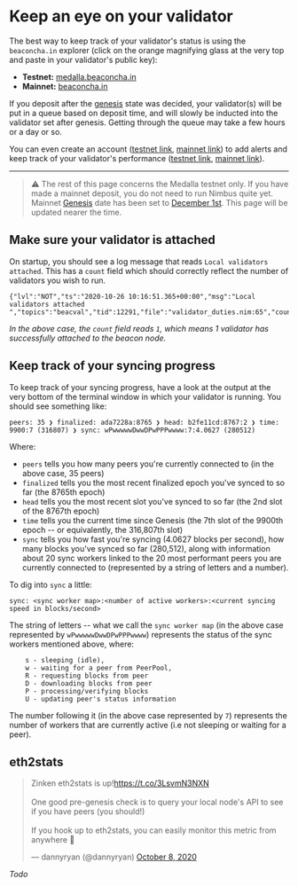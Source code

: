 # Keep an eye on your validator
 
 
The best way to keep track of your validator's status is using the `beaconcha.in` explorer (click on the orange magnifying glass at the very top and paste in your validator's public key):
 
 - **Testnet:** [medalla.beaconcha.in](https:/medalla.beaconcha.in) 
 - **Mainnet:** [beaconcha.in](https://beaconcha.in/)
 
If you deposit after the [genesis](https://hackmd.io/@benjaminion/genesis) state was decided, your validator(s) will be put in a queue based on deposit time, and will slowly be inducted into the validator set after genesis. Getting through the queue may take a few hours or a day or so.

 
You can even create an account ([testnet link](https://medalla.beaconcha.in/register), [mainnet link](https://beaconcha.in/register)) to add alerts and keep track of your validator's performance ([testnet link](https://medalla.beaconcha.in/dashboard), [mainnet link](https://beaconcha.in/dashboard)).

-------------------------------

> ⚠️  The rest of this page concerns the Medalla testnet only. If you have made a mainnet deposit, you do not need to run Nimbus quite yet. Mainnet [Genesis](https://hackmd.io/@benjaminion/genesis) date has been set to [December 1st](https://blog.ethereum.org/2020/11/04/eth2-quick-update-no-19/). This page will be updated nearer the time.

## Make sure your validator is attached

On startup, you should see a log message that reads `Local validators attached`. This has a `count` field which should correctly reflect the number of validators you wish to run.

```
{"lvl":"NOT","ts":"2020-10-26 10:16:51.365+00:00","msg":"Local validators attached ","topics":"beacval","tid":12291,"file":"validator_duties.nim:65","count":1}
```
*In the above case, the `count` field reads `1`, which means 1 validator has successfully attached to the beacon node.*

## Keep track of your syncing progress

To keep track of your syncing progress, have a look at the output at the very bottom of the terminal window in which your validator is running. You should see something like:

```
peers: 35 ❯ finalized: ada7228a:8765 ❯ head: b2fe11cd:8767:2 ❯ time: 9900:7 (316807) ❯ sync: wPwwwwwDwwDPwPPPwwww:7:4.0627 (280512)
```

Where:
- `peers` tells you how many peers you're currently connected to (in the above case, 35 peers)
- `finalized` tells you the most recent finalized epoch you've synced to so far (the 8765th epoch)
- `head` tells you the most recent slot you've synced to so far (the 2nd slot of the 8767th epoch)
- `time` tells you the current time since Genesis (the 7th slot of the 9900th epoch -- or equivalently, the 316,807th slot)
- `sync` tells you how fast you're syncing (4.0627 blocks per second), how many blocks you've synced so far (280,512), along with information about 20 sync workers linked to the 20 most performant peers you are currently connected to (represented by a string of letters and a number).

To dig into `sync` a little:
```
sync: <sync worker map>:<number of active workers>:<current syncing speed in blocks/second>
```

The string of letters -- what we call the `sync worker map` (in the above case represented by `wPwwwwwDwwDPwPPPwwww`) represents the status of the sync workers mentioned above, where:

```
    s - sleeping (idle),
    w - waiting for a peer from PeerPool,
    R - requesting blocks from peer
    D - downloading blocks from peer
    P - processing/verifying blocks
    U - updating peer's status information
```

The number following it (in the above case represented by `7`) represents the number of workers that are currently active (i.e not sleeping or waiting for a peer).

## eth2stats
<blockquote class="twitter-tweet"><p lang="en" dir="ltr">Zinken eth2stats is up!<a href="https://t.co/3LsvmN3NXN">https://t.co/3LsvmN3NXN</a><br><br>One good pre-genesis check is to query your local node&#39;s API to see if you have peers (you should!)<br><br>If you hook up to eth2stats, you can easily monitor this metric from anywhere 👀</p>&mdash; dannyryan (@dannyryan) <a href="https://twitter.com/dannyryan/status/1314280942651858945?ref_src=twsrc%5Etfw">October 8, 2020</a></blockquote> <script async src="https://platform.twitter.com/widgets.js" charset="utf-8"></script>

*Todo*
